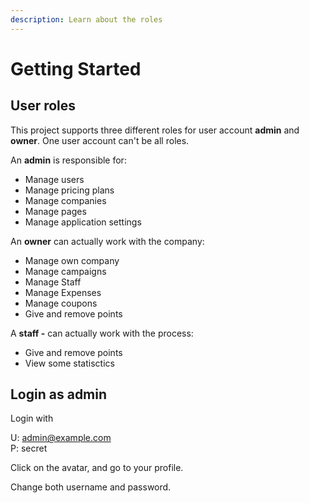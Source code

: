 ```yaml
---
description: Learn about the roles
---
```


# Getting Started

## User roles <a href="#41-user-roles" id="41-user-roles"></a>

This project supports three different roles for user account **admin** and **owner**. One user account can't be all roles.

An **admin** is responsible for:

* Manage users
* Manage pricing plans
* Manage companies
* Manage pages
* Manage application settings

An **owner** can actually work with the company:

* Manage own company
* Manage campaigns
* Manage Staff
* Manage Expenses
* Manage  coupons
* Give and remove points

A **staff -**  can actually work with the  process:

* Give and remove points
* View some statisctics

## Login as admin

Login with

U: admin@example.com\
P: secret

Click on the avatar, and go to your profile.

Change both username and password.
